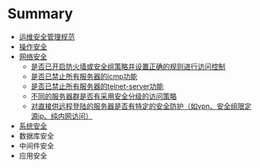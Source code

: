 # Summary

* [运维安全管理规范](README.md)
* [操作安全](chapter1.md)
* [网络安全](wang-luo-an-quan-yao-qiu.md)
  * [是否已开启防火墙或安全组策略并设置正确的规则进行访问控制](wang-luo-an-quan-yao-qiu/shi-fou-yi-kai-qi-fang-huo-qiang-huo-an-quan-zu-ce-lve-bing-she-zhi-zheng-que-de-gui-ze-jin-xing-fang-wen-kong-zhi.md)
  * [是否已禁止所有服务器的icmp功能](wang-luo-an-quan-yao-qiu/shi-fou-yi-jin-zhi-suo-you-fu-wu-qi-de-icmp-gong-neng.md)
  * [是否已禁止所有服务器的telnet-server功能](wang-luo-an-quan-yao-qiu/shi-fou-yi-jin-zhi-suo-you-fu-wu-qi-de-telnet-server-gong-neng.md)
  * [不同的服务器群是否有采用安全分级的访问策略](wang-luo-an-quan-yao-qiu/bu-tong-de-fu-wu-qi-qun-shi-fou-you-cai-yong-an-quan-fen-ji-de-fang-wen-ce-lve.md)
  * [对直接供远程登陆的服务器是否有特定的安全防护（如vpn、安全组限定源ip、纯内网访问）](wang-luo-an-quan-yao-qiu/dui-zhi-jie-gong-yuan-cheng-deng-lu-de-fu-wu-qi-shi-fou-you-te-ding-de-an-quan-fang-hu-ff08-ru-vpn-3001-an-quan-zu-xian-ding-yuan-ip-3001-chun-nei-wang-fang-wen-ff09.md)
* [系统安全](xi-tong-an-quan.md)
* 数据库安全
* 中间件安全
* 应用安全

